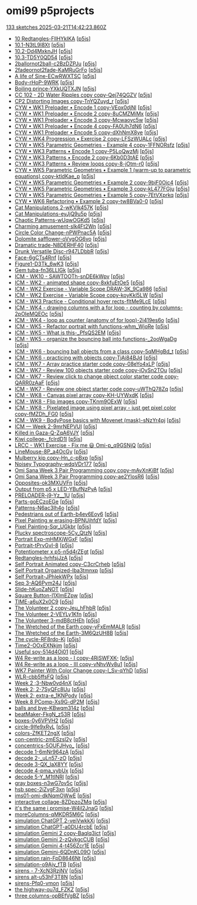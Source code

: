 # omi99 p5projects
[133 sketches 2025-03-21T14:42:23.860Z](./downloads/gen/sketches_recent.md)

- [10 Redtangles-FllHYkIKA](./p5projects/10%20Redtangles-FllHYkIKA) [[p5js](https://editor.p5js.org/omi99/sketches/FllHYkIKA)]
- [10.1-N3tL9l8Xt](./p5projects/10.1-N3tL9l8Xt) [[p5js](https://editor.p5js.org/omi99/sketches/N3tL9l8Xt)]
- [10.2-Dd4MxknJH](./p5projects/10.2-Dd4MxknJH) [[p5js](https://editor.p5js.org/omi99/sketches/Dd4MxknJH)]
- [10.3-TD5Y0QD54](./p5projects/10.3-TD5Y0QD54) [[p5js](https://editor.p5js.org/omi99/sketches/TD5Y0QD54)]
- [2ballornot2ball-c2BzDZPJu](./p5projects/2ballornot2ball-c2BzDZPJu) [[p5js](https://editor.p5js.org/omi99/sketches/c2BzDZPJu)]
- [2fadeornot2fade-KaMRuGrFo](./p5projects/2fadeornot2fade-KaMRuGrFo) [[p5js](https://editor.p5js.org/omi99/sketches/KaMRuGrFo)]
- [A life of Sine-ECwRWXTSC](./p5projects/A%20life%20of%20Sine-ECwRWXTSC) [[p5js](https://editor.p5js.org/omi99/sketches/ECwRWXTSC)]
- [Body-rHoP-9WRK](./p5projects/Body-rHoP-9WRK) [[p5js](https://editor.p5js.org/omi99/sketches/rHoP-9WRK)]
- [Boiling prince-YXkUQTXJN](./p5projects/Boiling%20prince-YXkUQTXJN) [[p5js](https://editor.p5js.org/omi99/sketches/YXkUQTXJN)]
- [CC 102 - 2D Water Ripples copy copy-Qej74QGZV](./p5projects/CC%20102%20-%202D%20Water%20Ripples%20copy%20copy-Qej74QGZV) [[p5js](https://editor.p5js.org/omi99/sketches/Qej74QGZV)]
- [CP2 Distorting Images copy-TnYQZuyd\_r](./p5projects/CP2%20Distorting%20Images%20copy-TnYQZuyd_r) [[p5js](https://editor.p5js.org/omi99/sketches/nYQZuyd_r)]
- [CYW • WK1 Preloader • Encode 1 copy-VEox0djNl](./p5projects/CYW%20%E2%80%A2%20WK1%20Preloader%20%E2%80%A2%20Encode%201%20copy-VEox0djNl) [[p5js](https://editor.p5js.org/omi99/sketches/VEox0djNl)]
- [CYW • WK1 Preloader • Encode 2 copy-8uCMZMiMx](./p5projects/CYW%20%E2%80%A2%20WK1%20Preloader%20%E2%80%A2%20Encode%202%20copy-8uCMZMiMx) [[p5js](https://editor.p5js.org/omi99/sketches/8uCMZMiMx)]
- [CYW • WK1 Preloader • Encode 3 copy-Mcwaoyc5w](./p5projects/CYW%20%E2%80%A2%20WK1%20Preloader%20%E2%80%A2%20Encode%203%20copy-Mcwaoyc5w) [[p5js](https://editor.p5js.org/omi99/sketches/Mcwaoyc5w)]
- [CYW • WK1 Preloader • Encode 4 copy-FA0Uh7dN6](./p5projects/CYW%20%E2%80%A2%20WK1%20Preloader%20%E2%80%A2%20Encode%204%20copy-FA0Uh7dN6) [[p5js](https://editor.p5js.org/omi99/sketches/FA0Uh7dN6)]
- [CYW • WK1 Preloader • Encode 5 copy-dXhNmX8ye](./p5projects/CYW%20%E2%80%A2%20WK1%20Preloader%20%E2%80%A2%20Encode%205%20copy-dXhNmX8ye) [[p5js](https://editor.p5js.org/omi99/sketches/dXhNmX8ye)]
- [CYW • WK4 Progression • Exercise 2 copy-LFSzWUALc](./p5projects/CYW%20%E2%80%A2%20WK4%20Progression%20%E2%80%A2%20Exercise%202%20copy-LFSzWUALc) [[p5js](https://editor.p5js.org/omi99/sketches/LFSzWUALc)]
- [CYW • WK5 Parametric Geometries - Example 4 copy-1FFNORsfz](./p5projects/CYW%20%E2%80%A2%20WK5%20Parametric%20Geometries%20-%20Example%204%20copy-1FFNORsfz) [[p5js](https://editor.p5js.org/omi99/sketches/1FFNORsfz)]
- [CYW • WK3 Patterns • Encode 1 copy-P5LoQwzMj](./p5projects/CYW%20%E2%80%A2%C2%A0WK3%20Patterns%20%E2%80%A2%20Encode%201%20copy-P5LoQwzMj) [[p5js](https://editor.p5js.org/omi99/sketches/P5LoQwzMj)]
- [CYW • WK3 Patterns • Encode 2 copy-6Kb0D3tAE](./p5projects/CYW%20%E2%80%A2%C2%A0WK3%20Patterns%20%E2%80%A2%20Encode%202%20copy-6Kb0D3tAE) [[p5js](https://editor.p5js.org/omi99/sketches/6Kb0D3tAE)]
- [CYW • WK3 Patterns • Review loops copy-8-jOtm-r0](./p5projects/CYW%20%E2%80%A2%C2%A0WK3%20Patterns%20%E2%80%A2%20Review%20loops%20copy-8-jOtm-r0) [[p5js](https://editor.p5js.org/omi99/sketches/8-jOtm-r0)]
- [CYW • WK5 Parametric Geometries • Example 1 (warm-up to parametric equations) copy-ktldKae\_p](./p5projects/CYW%20%E2%80%A2%C2%A0WK5%20Parametric%20Geometries%20%E2%80%A2%20Example%201%20(warm-up%20to%20parametric%20equations)%20copy-ktldKae_p) [[p5js](https://editor.p5js.org/omi99/sketches/ktldKae_p)]
- [CYW • WK5 Parametric Geometries • Example 2 copy-9bjF0Oic4](./p5projects/CYW%20%E2%80%A2%C2%A0WK5%20Parametric%20Geometries%20%E2%80%A2%20Example%202%20copy-9bjF0Oic4) [[p5js](https://editor.p5js.org/omi99/sketches/9bjF0Oic4)]
- [CYW • WK5 Parametric Geometries • Example 3 copy-kL477FGju](./p5projects/CYW%20%E2%80%A2%C2%A0WK5%20Parametric%20Geometries%20%E2%80%A2%20Example%203%20copy-kL477FGju) [[p5js](https://editor.p5js.org/omi99/sketches/kL477FGju)]
- [CYW • WK5 Parametric Geometries • Example 5 copy-7EtVXprkq](./p5projects/CYW%20%E2%80%A2%C2%A0WK5%20Parametric%20Geometries%20%E2%80%A2%20Example%205%20copy-7EtVXprkq) [[p5js](https://editor.p5js.org/omi99/sketches/7EtVXprkq)]
- [CYW • WK6 Refactoring • Example 2 copy-tw8BVa0-0](./p5projects/CYW%20%E2%80%A2%C2%A0WK6%20Refactoring%20%E2%80%A2%20Example%202%20copy-tw8BVa0-0) [[p5js](https://editor.p5js.org/omi99/sketches/tw8BVa0-0)]
- [Cat Manipulations 2-wKVIk457K](./p5projects/Cat%20Manipulations%202-wKVIk457K) [[p5js](https://editor.p5js.org/omi99/sketches/wKVIk457K)]
- [Cat Manipulations-eyJjQ9u5p](./p5projects/Cat%20Manipulations-eyJjQ9u5p) [[p5js](https://editor.p5js.org/omi99/sketches/eyJjQ9u5p)]
- [Chaotic Patterns-wUqwOGKd5](./p5projects/Chaotic%20Patterns-wUqwOGKd5) [[p5js](https://editor.p5js.org/omi99/sketches/wUqwOGKd5)]
- [Charming amusement-slk4Ft2Wn](./p5projects/Charming%20amusement-slk4Ft2Wn) [[p5js](https://editor.p5js.org/omi99/sketches/slk4Ft2Wn)]
- [Circle Color Change-nPWPnac5A](./p5projects/Circle%20Color%20Change-nPWPnac5A) [[p5js](https://editor.p5js.org/omi99/sketches/nPWPnac5A)]
- [Dolomite safflower-oVygOG6vo](./p5projects/Dolomite%20safflower-oVygOG6vo) [[p5js](https://editor.p5js.org/omi99/sketches/oVygOG6vo)]
- [Dramatic trade-N8DERHF40](./p5projects/Dramatic%20trade-N8DERHF40) [[p5js](https://editor.p5js.org/omi99/sketches/N8DERHF40)]
- [Drunk Versatile Disc-r947LDbbR](./p5projects/Drunk%20Versatile%20Disc-r947LDbbR) [[p5js](https://editor.p5js.org/omi99/sketches/r947LDbbR)]
- [Face-6gCTs4Rnf](./p5projects/Face-6gCTs4Rnf) [[p5js](https://editor.p5js.org/omi99/sketches/6gCTs4Rnf)]
- [Figure1-D3Tk\_6wK3](./p5projects/Figure1-D3Tk_6wK3) [[p5js](https://editor.p5js.org/omi99/sketches/D3Tk_6wK3)]
- [Gem tuba-fn36LLIGk](./p5projects/Gem%20tuba-fn36LLIGk) [[p5js](https://editor.p5js.org/omi99/sketches/fn36LLIGk)]
- [ICM - WK10 - SAWTOOTh-snDE6kWpv](./p5projects/ICM%20-%20WK10%20-%20SAWTOOTh-snDE6kWpv) [[p5js](https://editor.p5js.org/omi99/sketches/snDE6kWpv)]
- [ICM - WK2 - animated shape copy-8xkfuEtOe5](./p5projects/ICM%20-%20WK2%20-%20animated%20shape%20copy-8xkfuEtOe5) [[p5js](https://editor.p5js.org/omi99/sketches/xkfuEtOe5)]
- [ICM - WK2 Exercise - Variable Scope DRAW-3K\_9Ca986](./p5projects/ICM%20-%20WK2%20Exercise%20-%20Variable%20Scope%20DRAW-3K_9Ca986) [[p5js](https://editor.p5js.org/omi99/sketches/3K_9Ca986)]
- [ICM - WK2 Exercise - Variable Scope copy-koyKkl5LW](./p5projects/ICM%20-%20WK2%20Exercise%20-%20Variable%20Scope%20copy-koyKkl5LW) [[p5js](https://editor.p5js.org/omi99/sketches/koyKkl5LW)]
- [ICM - WK3 Practice - Conditional hover rects-fltMe9LcE](./p5projects/ICM%20-%20WK3%20Practice%20-%20Conditional%20hover%20rects-fltMe9LcE) [[p5js](https://editor.p5js.org/omi99/sketches/fltMe9LcE)]
- [ICM - WK4 - drawing columns with a for loop - counting by columns-2pOIeMQEOc](./p5projects/ICM%20-%20WK4%20-%20drawing%20columns%20with%20a%20for%20loop%20-%20counting%20by%20columns-2pOIeMQEOc) [[p5js](https://editor.p5js.org/omi99/sketches/pOIeMQEOc)]
- [ICM - WK4 - loop as counter (anatomy of for loop)-2i419es6o](./p5projects/ICM%20-%20WK4%20-%20loop%20as%20counter%20(anatomy%20of%20for%20loop)-2i419es6o) [[p5js](https://editor.p5js.org/omi99/sketches/2i419es6o)]
- [ICM - WK5 - Refactor portrait with functions-whm\_WjoRe](./p5projects/ICM%20-%20WK5%20-%20Refactor%20portrait%20with%20functions-whm_WjoRe) [[p5js](https://editor.p5js.org/omi99/sketches/whm_WjoRe)]
- [ICM - WK5 - What is this-\_PfsQS2EM](./p5projects/ICM%20-%20WK5%20-%20What%20is%20this-_PfsQS2EM) [[p5js](https://editor.p5js.org/omi99/sketches/_PfsQS2EM)]
- [ICM - WK5 - organize the bouncing ball into functions-\_2ooWgaDg](./p5projects/ICM%20-%20WK5%20-%20organize%20the%20bouncing%20ball%20into%20functions-_2ooWgaDg) [[p5js](https://editor.p5js.org/omi99/sketches/_2ooWgaDg)]
- [ICM - WK6 - bouncing ball objects from a class copy-5qMHgBd\_t](./p5projects/ICM%20-%20WK6%20-%20bouncing%20ball%20objects%20from%20a%20class%20copy-5qMHgBd_t) [[p5js](https://editor.p5js.org/omi99/sketches/5qMHgBd_t)]
- [ICM - WK6 - practicing with objects copy-TjAi84BJd](./p5projects/ICM%20-%20WK6%20-%20practicing%20with%20objects%20copy-TjAi84BJd) [[p5js](https://editor.p5js.org/omi99/sketches/TjAi84BJd)]
- [ICM - WK7 - Array practice starter code copy-08eYo4xLP](./p5projects/ICM%20-%20WK7%20-%20Array%20practice%20starter%20code%20copy-08eYo4xLP) [[p5js](https://editor.p5js.org/omi99/sketches/08eYo4xLP)]
- [ICM - WK7 - Review 100 objects starter code copy-jOySn2TOu](./p5projects/ICM%20-%20WK7%20-%20Review%20100%20objects%20starter%20code%20copy-jOySn2TOu) [[p5js](https://editor.p5js.org/omi99/sketches/jOySn2TOu)]
- [ICM - WK7 - Review click to change object color starter code copy-QARR0zAaF](./p5projects/ICM%20-%20WK7%20-%20Review%20click%20to%20change%20object%20color%20starter%20code%20copy-QARR0zAaF) [[p5js](https://editor.p5js.org/omi99/sketches/QARR0zAaF)]
- [ICM - WK7 - Review one object starter code copy-uWThQ78Zq](./p5projects/ICM%20-%20WK7%20-%20Review%20one%20object%20starter%20code%20copy-uWThQ78Zq) [[p5js](https://editor.p5js.org/omi99/sketches/uWThQ78Zq)]
- [ICM - WK8 - Canvas pixel array copy-KH-UYWxdK](./p5projects/ICM%20-%20WK8%20-%20Canvas%20pixel%20array%20copy-KH-UYWxdK) [[p5js](https://editor.p5js.org/omi99/sketches/KH-UYWxdK)]
- [ICM - WK8 - Flip images copy-TKnm9OExW](./p5projects/ICM%20-%20WK8%20-%20Flip%20images%20copy-TKnm9OExW) [[p5js](https://editor.p5js.org/omi99/sketches/TKnm9OExW)]
- [ICM - WK8 - Pixelated image using pixel array - just get pixel color copy-fMZDh\_FG0](./p5projects/ICM%20-%20WK8%20-%20Pixelated%20image%20using%20pixel%20array%20-%20just%20get%20pixel%20color%20copy-fMZDh_FG0) [[p5js](https://editor.p5js.org/omi99/sketches/fMZDh_FG0)]
- [ICM - WK9 - BodyPose basics with Movenet (mask)-sNzYr4pj](./p5projects/ICM%20-%20WK9%20-%20BodyPose%20basics%20with%20Movenet%20(mask)-sNzYr4pj) [[p5js](https://editor.p5js.org/omi99/sketches/-sNzYr4pj)]
- [ICM — Week 2-9mrNEPVUI](./p5projects/ICM%20%E2%80%94%20Week%202-9mrNEPVUI) [[p5js](https://editor.p5js.org/omi99/sketches/9mrNEPVUI)]
- [Killed in Gaza-Q-ZqA6VJY](./p5projects/Killed%20in%20Gaza-Q-ZqA6VJY) [[p5js](https://editor.p5js.org/omi99/sketches/Q-ZqA6VJY)]
- [Kiwi college-\_fclrdD1I](./p5projects/Kiwi%20college-_fclrdD1I) [[p5js](https://editor.p5js.org/omi99/sketches/_fclrdD1I)]
- [LRCC - WK1 Exercise - Fix me 😃 Omi-p\_q9GSNjQ](./p5projects/LRCC%20-%20WK1%20Exercise%20-%20Fix%20me%20%F0%9F%98%83%20Omi-p_q9GSNjQ) [[p5js](https://editor.p5js.org/omi99/sketches/p_q9GSNjQ)]
- [LineMouse-8P\_a4OcGy](./p5projects/LineMouse-8P_a4OcGy) [[p5js](https://editor.p5js.org/omi99/sketches/8P_a4OcGy)]
- [Mulberry kip copy-Hn\_c-pBxp](./p5projects/Mulberry%20kip%20copy-Hn_c-pBxp) [[p5js](https://editor.p5js.org/omi99/sketches/Hn_c-pBxp)]
- [Noisey Typography-wdqVDr177](./p5projects/Noisey%20Typography-wdqVDr177) [[p5js](https://editor.p5js.org/omi99/sketches/wdqVDr177)]
- [Omi Sana Week 3 Pair Programming copy copy-mAvXnKiBf](./p5projects/Omi%20Sana%20Week%203%20Pair%20Programming%20copy%20copy-mAvXnKiBf) [[p5js](https://editor.p5js.org/omi99/sketches/mAvXnKiBf)]
- [Omi Sana Week 3 Pair Programming copy-ae2YlosR6](./p5projects/Omi%20Sana%20Week%203%20Pair%20Programming%20copy-ae2YlosR6) [[p5js](https://editor.p5js.org/omi99/sketches/ae2YlosR6)]
- [Opposites-ok3MXUVFn](./p5projects/Opposites-ok3MXUVFn) [[p5js](https://editor.p5js.org/omi99/sketches/ok3MXUVFn)]
- [Output from p5 x LED-YBufNzPyA](./p5projects/Output%20from%20p5%20x%20LED-YBufNzPyA) [[p5js](https://editor.p5js.org/omi99/sketches/YBufNzPyA)]
- [PRELOADER-j9-Yz\_\_1U](./p5projects/PRELOADER-j9-Yz__1U) [[p5js](https://editor.p5js.org/omi99/sketches/j9-Yz__1U)]
- [Parts-goECzoEGe](./p5projects/Parts-goECzoEGe) [[p5js](https://editor.p5js.org/omi99/sketches/goECzoEGe)]
- [Patterns-N6ac3Ih4o](./p5projects/Patterns-N6ac3Ih4o) [[p5js](https://editor.p5js.org/omi99/sketches/N6ac3Ih4o)]
- [Pedestrians out of Earth-b4ev6Eoy6](./p5projects/Pedestrians%20out%20of%20Earth-b4ev6Eoy6) [[p5js](https://editor.p5js.org/omi99/sketches/b4ev6Eoy6)]
- [Pixel Painting w erasing-BPNUihfdY](./p5projects/Pixel%20Painting%20w%20erasing-BPNUihfdY) [[p5js](https://editor.p5js.org/omi99/sketches/BPNUihfdY)]
- [Pixel Painting-Sqr\_UGkbr](./p5projects/Pixel%20Painting-Sqr_UGkbr) [[p5js](https://editor.p5js.org/omi99/sketches/Sqr_UGkbr)]
- [Plucky spectroscope-5Cy\_QtzN](./p5projects/Plucky%20spectroscope-5Cy_QtzN) [[p5js](https://editor.p5js.org/omi99/sketches/-5Cy_QtzN)]
- [Portrait Exp-mHMXjWGxF](./p5projects/Portrait%20Exp-mHMXjWGxF) [[p5js](https://editor.p5js.org/omi99/sketches/mHMXjWGxF)]
- [Portrait-tPrvGvI-8](./p5projects/Portrait-tPrvGvI-8) [[p5js](https://editor.p5js.org/omi99/sketches/tPrvGvI-8)]
- [Potentiometer x p5-n5d4rZEgt](./p5projects/Potentiometer%20x%20p5-n5d4rZEgt) [[p5js](https://editor.p5js.org/omi99/sketches/n5d4rZEgt)]
- [Redtangles-hrhfsjJzA](./p5projects/Redtangles-hrhfsjJzA) [[p5js](https://editor.p5js.org/omi99/sketches/hrhfsjJzA)]
- [Self Portrait Animated copy-C3crCrheb](./p5projects/Self%20Portrait%20Animated%20copy-C3crCrheb) [[p5js](https://editor.p5js.org/omi99/sketches/C3crCrheb)]
- [Self Portrait Organized-Iba3tmnxp](./p5projects/Self%20Portrait%20Organized-Iba3tmnxp) [[p5js](https://editor.p5js.org/omi99/sketches/Iba3tmnxp)]
- [Self Portrait-JPhlekWPx](./p5projects/Self%20Portrait-JPhlekWPx) [[p5js](https://editor.p5js.org/omi99/sketches/JPhlekWPx)]
- [Sep 3-AQ6Pym24J](./p5projects/Sep%203-AQ6Pym24J) [[p5js](https://editor.p5js.org/omi99/sketches/AQ6Pym24J)]
- [Slide-hKuoZaNOT](./p5projects/Slide-hKuoZaNOT) [[p5js](https://editor.p5js.org/omi99/sketches/hKuoZaNOT)]
- [Square Button-l1XlmEZpw](./p5projects/Square%20Button-l1XlmEZpw) [[p5js](https://editor.p5js.org/omi99/sketches/l1XlmEZpw)]
- [TIME-a6uX2x0C9](./p5projects/TIME-a6uX2x0C9) [[p5js](https://editor.p5js.org/omi99/sketches/a6uX2x0C9)]
- [The Volunteer 2 copy-Jeu\_hFhbR](./p5projects/The%20Volunteer%202%20copy-Jeu_hFhbR) [[p5js](https://editor.p5js.org/omi99/sketches/Jeu_hFhbR)]
- [The Volunteer 2-VEYLy1Kfn](./p5projects/The%20Volunteer%202-VEYLy1Kfn) [[p5js](https://editor.p5js.org/omi99/sketches/VEYLy1Kfn)]
- [The Volunteer 3-mdB8ctHEh](./p5projects/The%20Volunteer%203-mdB8ctHEh) [[p5js](https://editor.p5js.org/omi99/sketches/mdB8ctHEh)]
- [The Wretched of the Earth copy-yFxEmMALR](./p5projects/The%20Wretched%20of%20the%20Earth%20copy-yFxEmMALR) [[p5js](https://editor.p5js.org/omi99/sketches/yFxEmMALR)]
- [The Wretched of the Earth-3M6QzUH8B](./p5projects/The%20Wretched%20of%20the%20Earth-3M6QzUH8B) [[p5js](https://editor.p5js.org/omi99/sketches/3M6QzUH8B)]
- [The cycle-RF8rdo-Kj](./p5projects/The%20cycle-RF8rdo-Kj) [[p5js](https://editor.p5js.org/omi99/sketches/RF8rdo-Kj)]
- [Time2-OOxEXNkjm](./p5projects/Time2-OOxEXNkjm) [[p5js](https://editor.p5js.org/omi99/sketches/OOxEXNkjm)]
- [Useful soy-514d4Oj01](./p5projects/Useful%20soy-514d4Oj01) [[p5js](https://editor.p5js.org/omi99/sketches/514d4Oj01)]
- [W4 Re-write as a loop - I copy-4RiSWFXK-](./p5projects/W4%20Re-write%20as%20a%20loop%20-%20I%20copy-4RiSWFXK-) [[p5js](https://editor.p5js.org/omi99/sketches/4RiSWFXK-)]
- [W4 Re-write as a loop - III copy-vNhvWv8u1](./p5projects/W4%20Re-write%20as%20a%20loop%20-%20III%20copy-vNhvWv8u1) [[p5js](https://editor.p5js.org/omi99/sketches/vNhvWv8u1)]
- [WK7 Painter With Color Change copy-I\_Sv-qYhD](./p5projects/WK7%20Painter%20With%20Color%20Change%20copy-I_Sv-qYhD) [[p5js](https://editor.p5js.org/omi99/sketches/I_Sv-qYhD)]
- [WLR-cbb5ffsFQ](./p5projects/WLR-cbb5ffsFQ) [[p5js](https://editor.p5js.org/omi99/sketches/cbb5ffsFQ)]
- [Week 2 ;3-Nbw0vd4nX](./p5projects/Week%202%20%3B3-Nbw0vd4nX) [[p5js](https://editor.p5js.org/omi99/sketches/Nbw0vd4nX)]
- [Week 2; 2-7SyQFc8Uu](./p5projects/Week%202%3B%202-7SyQFc8Uu) [[p5js](https://editor.p5js.org/omi99/sketches/7SyQFc8Uu)]
- [Week 2; extra-e\_1KNPodv](./p5projects/Week%202%3B%20extra-e_1KNPodv) [[p5js](https://editor.p5js.org/omi99/sketches/e_1KNPodv)]
- [Week 8 PComp-Xs9G-dP2M](./p5projects/Week%208%20PComp-Xs9G-dP2M) [[p5js](https://editor.p5js.org/omi99/sketches/Xs9G-dP2M)]
- [balls and bye-KBwqm314z](./p5projects/balls%20and%20bye-KBwqm314z) [[p5js](https://editor.p5js.org/omi99/sketches/KBwqm314z)]
- [beatMaker-FkgN\_z53R](./p5projects/beatMaker-FkgN_z53R) [[p5js](https://editor.p5js.org/omi99/sketches/FkgN_z53R)]
- [boxes-0y6VPVH2](./p5projects/boxes-0y6VPVH2) [[p5js](https://editor.p5js.org/omi99/sketches/-0y6VPVH2)]
- [circle-9Ife9xRyL](./p5projects/circle-9Ife9xRyL) [[p5js](https://editor.p5js.org/omi99/sketches/9Ife9xRyL)]
- [colors-ZfKET2ngX](./p5projects/colors-ZfKET2ngX) [[p5js](https://editor.p5js.org/omi99/sketches/ZfKET2ngX)]
- [con-centric-zmESzsl2y](./p5projects/con-centric-zmESzsl2y) [[p5js](https://editor.p5js.org/omi99/sketches/zmESzsl2y)]
- [concentrics-5OUFJHyo\_](./p5projects/concentrics-5OUFJHyo_) [[p5js](https://editor.p5js.org/omi99/sketches/5OUFJHyo_)]
- [decode 1-6mNr964zA](./p5projects/decode%201-6mNr964zA) [[p5js](https://editor.p5js.org/omi99/sketches/6mNr964zA)]
- [decode 2-\_uLn57-zO](./p5projects/decode%202-_uLn57-zO) [[p5js](https://editor.p5js.org/omi99/sketches/_uLn57-zO)]
- [decode 3-QX\_laX8YY](./p5projects/decode%203-QX_laX8YY) [[p5js](https://editor.p5js.org/omi99/sketches/QX_laX8YY)]
- [decode 4-pma\_yybUx](./p5projects/decode%204-pma_yybUx) [[p5js](https://editor.p5js.org/omi99/sketches/pma_yybUx)]
- [decode 5-Y\_M1tINRl](./p5projects/decode%205-Y_M1tINRl) [[p5js](https://editor.p5js.org/omi99/sketches/Y_M1tINRl)]
- [gray boxes-n3wG7ov5c](./p5projects/gray%20boxes-n3wG7ov5c) [[p5js](https://editor.p5js.org/omi99/sketches/n3wG7ov5c)]
- [hsb spec-2iZvgF3xn](./p5projects/hsb%20spec-2iZvgF3xn) [[p5js](https://editor.p5js.org/omi99/sketches/2iZvgF3xn)]
- [ims01-omi-dkNqmOWwE](./p5projects/ims01-omi-dkNqmOWwE) [[p5js](https://editor.p5js.org/omi99/sketches/dkNqmOWwE)]
- [interactive collage-8ZDpzoZMq](./p5projects/interactive%20collage-8ZDpzoZMq) [[p5js](https://editor.p5js.org/omi99/sketches/8ZDpzoZMq)]
- [it's the same i promise-W4il2JnaG](./p5projects/it's%20the%20same%20i%20promise-W4il2JnaG) [[p5js](https://editor.p5js.org/omi99/sketches/W4il2JnaG)]
- [moreColumns-qMKDR5M6C](./p5projects/moreColumns-qMKDR5M6C) [[p5js](https://editor.p5js.org/omi99/sketches/qMKDR5M6C)]
- [simulation ChatGPT 2-veiVwkkXi](./p5projects/simulation%20ChatGPT%202-veiVwkkXi) [[p5js](https://editor.p5js.org/omi99/sketches/veiVwkkXi)]
- [simulation ChatGPT-a0DU4rcbE](./p5projects/simulation%20ChatGPT-a0DU4rcbE) [[p5js](https://editor.p5js.org/omi99/sketches/a0DU4rcbE)]
- [simulation Gemini 2 copy-Baqlq3ict](./p5projects/simulation%20Gemini%202%20copy-Baqlq3ict) [[p5js](https://editor.p5js.org/omi99/sketches/Baqlq3ict)]
- [simulation Gemini 2-zQvkgcCUB](./p5projects/simulation%20Gemini%202-zQvkgcCUB) [[p5js](https://editor.p5js.org/omi99/sketches/zQvkgcCUB)]
- [simulation Gemini 4-t456Zcr1E](./p5projects/simulation%20Gemini%204-t456Zcr1E) [[p5js](https://editor.p5js.org/omi99/sketches/t456Zcr1E)]
- [simulation Gemini-6QDnKL09O](./p5projects/simulation%20Gemini-6QDnKL09O) [[p5js](https://editor.p5js.org/omi99/sketches/6QDnKL09O)]
- [simulation rain-FpD8646Nt](./p5projects/simulation%20rain-FpD8646Nt) [[p5js](https://editor.p5js.org/omi99/sketches/FpD8646Nt)]
- [simulation-o9Ajy\_fTB](./p5projects/simulation-o9Ajy_fTB) [[p5js](https://editor.p5js.org/omi99/sketches/o9Ajy_fTB)]
- [sirens - 7-XcN3RzjNV](./p5projects/sirens%20-%207-XcN3RzjNV) [[p5js](https://editor.p5js.org/omi99/sketches/XcN3RzjNV)]
- [sirens alt-u53hF3T8N](./p5projects/sirens%20alt-u53hF3T8N) [[p5js](https://editor.p5js.org/omi99/sketches/u53hF3T8N)]
- [sirens-Pfq0-vmon](./p5projects/sirens-Pfq0-vmon) [[p5js](https://editor.p5js.org/omi99/sketches/Pfq0-vmon)]
- [the highway-ou7d\_FZKZ](./p5projects/the%20highway-ou7d_FZKZ) [[p5js](https://editor.p5js.org/omi99/sketches/ou7d_FZKZ)]
- [three columns-opBEfVgBZ](./p5projects/three%20columns-opBEfVgBZ) [[p5js](https://editor.p5js.org/omi99/sketches/opBEfVgBZ)]